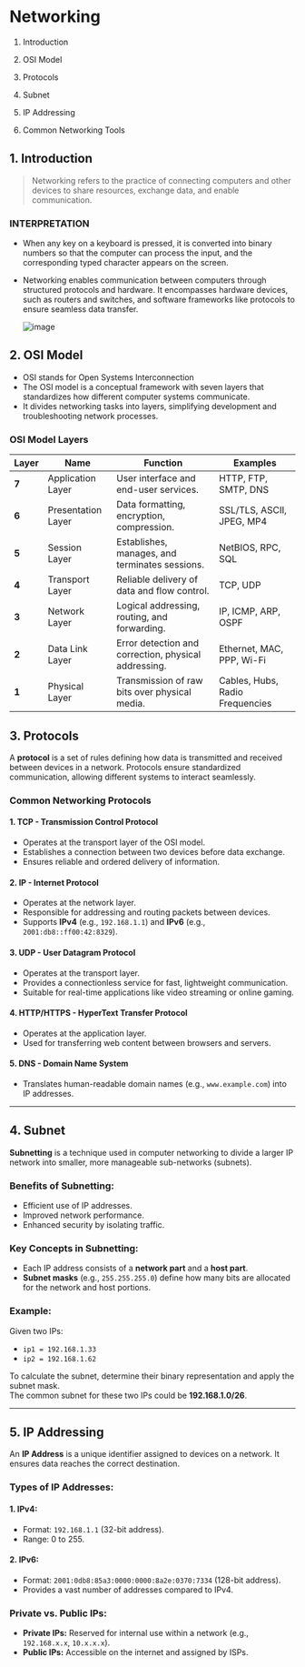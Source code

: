 # Networking

1. Introduction

2. OSI Model

3. Protocols

4. Subnet

5. IP Addressing

6. Common Networking Tools

## 1. Introduction

>  Networking refers to the practice of connecting computers and other devices to share resources, exchange data, and enable communication.
### INTERPRETATION 
* When any key on a keyboard is pressed, it is converted into binary numbers so that the computer can process the input, and the corresponding typed character appears on the screen.

* Networking enables communication between computers through structured protocols and hardware. It encompasses hardware devices, such as routers and switches, and software frameworks like protocols to ensure seamless data transfer.

   ![image](https://github.com/user-attachments/assets/0cd0d8c5-423b-4cd3-8ef6-d558285b50a0)
 ## 2. OSI Model 

* OSI stands for Open Systems Interconnection
* The OSI model is a conceptual framework with seven layers that standardizes how different computer systems communicate.
* It divides networking tasks into layers, simplifying development and  troubleshooting network processes.
  
### OSI Model Layers
  
| **Layer** | **Name**              | **Function**                                     |  **Examples**                         |
|-----------|-----------------------|--------------------------------------------------|---------------------------------------|
| **7**     | Application Layer     | User interface and end-user services.            | HTTP, FTP, SMTP, DNS                  |
| **6**     | Presentation Layer    | Data formatting, encryption, compression.        | SSL/TLS, ASCII, JPEG, MP4             |
| **5**     | Session Layer         | Establishes, manages, and terminates sessions.   | NetBIOS, RPC, SQL                     |
| **4**     | Transport Layer       | Reliable delivery of data and flow control.      | TCP, UDP                              |
| **3**     | Network Layer         | Logical addressing, routing, and forwarding.     | IP, ICMP, ARP, OSPF                   |
| **2**     | Data Link Layer       | Error detection and correction, physical addressing. | Ethernet, MAC, PPP, Wi-Fi         |
| **1**     | Physical Layer        | Transmission of raw bits over physical media.    | Cables, Hubs, Radio Frequencies       |

## 3. Protocols

A **protocol** is a set of rules defining how data is transmitted and received between devices in a network. Protocols ensure standardized communication, allowing different systems to interact seamlessly.

### Common Networking Protocols

#### **1. TCP - Transmission Control Protocol**
- Operates at the transport layer of the OSI model.
- Establishes a connection between two devices before data exchange.
- Ensures reliable and ordered delivery of information.

#### **2. IP - Internet Protocol**
- Operates at the network layer.
- Responsible for addressing and routing packets between devices.
- Supports **IPv4** (e.g., `192.168.1.1`) and **IPv6** (e.g., `2001:db8::ff00:42:8329`).

#### **3. UDP - User Datagram Protocol**
- Operates at the transport layer.
- Provides a connectionless service for fast, lightweight communication.
- Suitable for real-time applications like video streaming or online gaming.

#### **4. HTTP/HTTPS - HyperText Transfer Protocol**
- Operates at the application layer.
- Used for transferring web content between browsers and servers.

#### **5. DNS - Domain Name System**
- Translates human-readable domain names (e.g., `www.example.com`) into IP addresses.

---
## 4. Subnet

**Subnetting** is a technique used in computer networking to divide a larger IP network into smaller, more manageable sub-networks (subnets).

### Benefits of Subnetting:
- Efficient use of IP addresses.
- Improved network performance.
- Enhanced security by isolating traffic.

### Key Concepts in Subnetting:
- Each IP address consists of a **network part** and a **host part**.
- **Subnet masks** (e.g., `255.255.255.0`) define how many bits are allocated for the network and host portions.

### Example:
Given two IPs:
- `ip1 = 192.168.1.33`
- `ip2 = 192.168.1.62`

To calculate the subnet, determine their binary representation and apply the subnet mask.  
The common subnet for these two IPs could be **192.168.1.0/26**.

---

## 5. IP Addressing

An **IP Address** is a unique identifier assigned to devices on a network. It ensures data reaches the correct destination.

### Types of IP Addresses:

#### **1. IPv4:**
- Format: `192.168.1.1` (32-bit address).
- Range: 0 to 255.

#### **2. IPv6:**
- Format: `2001:0db8:85a3:0000:0000:8a2e:0370:7334` (128-bit address).
- Provides a vast number of addresses compared to IPv4.

### Private vs. Public IPs:
- **Private IPs:** Reserved for internal use within a network (e.g., `192.168.x.x`, `10.x.x.x`).
- **Public IPs:** Accessible on the internet and assigned by ISPs.








